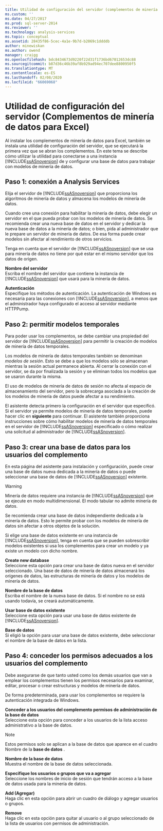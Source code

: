 ```yaml
---
title: Utilidad de configuración del servidor (complementos de minería de datos para Excel) | Microsoft Docs
ms.custom: ''
ms.date: 04/27/2017
ms.prod: sql-server-2014
ms.reviewer: ''
ms.technology: analysis-services
ms.topic: conceptual
ms.assetid: 28435f86-5cec-4a1e-9b7d-b2069c1ddddb
author: minewiskan
ms.author: owend
manager: craigg
ms.openlocfilehash: bdc8434673d9220f22d31f1736bd67012653dc88
ms.sourcegitcommit: b87d36c46b39af8b929ad94ec707dee8800950f5
ms.translationtype: MT
ms.contentlocale: es-ES
ms.lasthandoff: 02/08/2020
ms.locfileid: "66069068"
---
```

# <a name="server-configuration-utility-data-mining-add-ins-for-excel"></a>Utilidad de configuración del servidor (Complementos de minería de datos para Excel)
  Al instalar los complementos de minería de datos para Excel, también se instala una utilidad de configuración del servidor, que se ejecutará la primera vez que se abran los complementos. En este tema se describe cómo utilizar la utilidad para conectarse a una instancia [!INCLUDE[ssASnoversion](../includes/ssasnoversion-md.md)] de y configurar una base de datos para trabajar con modelos de minería de datos.  
  

  
##  <a name="bkmk_step1"></a>Paso 1: conexión a Analysis Services  
 Elija el servidor de [!INCLUDE[ssASnoversion](../includes/ssasnoversion-md.md)] que proporciona los algoritmos de minería de datos y almacena los modelos de minería de datos.  
  
 Cuando cree una conexión para habilitar la minería de datos, debe elegir un servidor en el que pueda probar con los modelos de minería de datos. Se recomienda crear una nueva base de datos en el servidor y dedicar la nueva base de datos a la minería de datos; o bien, pida al administrador que le prepare un servidor de minería de datos. De esa forma puede crear modelos sin afectar al rendimiento de otros servicios.  
  
 Tenga en cuenta que el servidor de [!INCLUDE[ssASnoversion](../includes/ssasnoversion-md.md)] que se usa para minería de datos no tiene por qué estar en el mismo servidor que los datos de origen.  
  
 **Nombre del servidor**  
 Escriba el nombre del servidor que contiene la instancia de [!INCLUDE[ssASnoversion](../includes/ssasnoversion-md.md)] que usará para la minería de datos.  
  
 **Autenticación**  
 Especifique los métodos de autenticación. La autenticación de Windows es necesaria para las conexiones con [!INCLUDE[ssASnoversion](../includes/ssasnoversion-md.md)], a menos que el administrador haya configurado el acceso al servidor mediante HTTPPump.  
  
##  <a name="bkmk_step2"></a>Paso 2: permitir modelos temporales  
 Para poder usar los complementos, se debe cambiar una propiedad del servidor de [!INCLUDE[ssASnoversion](../includes/ssasnoversion-md.md)] para permitir la creación de modelos de minería de datos temporales.  
  
 Los modelos de minería de datos temporales también se denominan *modelos de sesión*. Esto se debe a que los modelos sólo se almacenan mientras la sesión actual permanece abierta. Al cerrar la conexión con el servidor, se da por finalizada la sesión y se eliminan todos los modelos que se usaron durante la misma.  
  
 El uso de modelos de minería de datos de sesión no afecta al espacio de almacenamiento del servidor, pero la sobrecarga asociada a la creación de los modelos de minería de datos puede afectar a su rendimiento.  
  
 El asistente detecta primero la configuración en el servidor que especificó. Si el servidor ya permite modelos de minería de datos temporales, puede hacer clic en **siguiente** para continuar. El asistente también proporciona instrucciones sobre cómo habilitar modelos de minería de datos temporales en el servidor de [!INCLUDE[ssASnoversion](../includes/ssasnoversion-md.md)] especificado o cómo realizar una solicitud al administrador de [!INCLUDE[ssASnoversion](../includes/ssasnoversion-md.md)].  
  
##  <a name="bkmk_step3"></a>Paso 3: crear una base de datos para los usuarios del complemento  
 En esta página del asistente para instalación y configuración, puede crear una base de datos nueva dedicada a la minería de datos o puede seleccionar una base de datos de [!INCLUDE[ssASnoversion](../includes/ssasnoversion-md.md)] existente.  
  
> [!WARNING]  
>  Minería de datos requiere una instancia de [!INCLUDE[ssASnoversion](../includes/ssasnoversion-md.md)] que se ejecute en modo multidimensional. El modo tabular no admite minería de datos.  
  
 Se recomienda crear una base de datos independiente dedicada a la minería de datos. Esto le permite probar con los modelos de minería de datos sin afectar a otros objetos de la solución.  
  
 Si elige una base de datos existente en una instancia de [!INCLUDE[ssASnoversion](../includes/ssasnoversion-md.md)], tenga en cuenta que se pueden sobrescribir modelos existentes si usa los complementos para crear un modelo y ya existe un modelo con dicho nombre.  
  
 **Create new database**  
 Seleccione esta opción para crear una base de datos nueva en el servidor seleccionado. Una base de datos de minería de datos almacenará los orígenes de datos, las estructuras de minería de datos y los modelos de minería de datos.  
  
 **Nombre de la base de datos**  
 Escriba el nombre de la nueva base de datos. Si el nombre no se está usando todavía, se creará automáticamente.  
  
 **Usar base de datos existente**  
 Seleccione esta opción para usar una base de datos existente de [!INCLUDE[ssASnoversion](../includes/ssasnoversion-md.md)].  
  
 **Base de datos**  
 Si eligió la opción para usar una base de datos existente, debe seleccionar el nombre de la base de datos en la lista.  
  
##  <a name="bkmk_step4"></a>Paso 4: conceder los permisos adecuados a los usuarios del complemento  
 Debe asegurarse de que tanto usted como los demás usuarios que van a emplear los complementos tienen los permisos necesarios para examinar, editar, procesar o crear estructuras y modelos de minería de datos.  
  
 De forma predeterminada, para usar los complementos se requiere la autenticación integrada de Windows.  
  
 **Conceder a los usuarios del complemento permisos de administración de la base de datos**  
 Seleccione esta opción para conceder a los usuarios de la lista acceso administrativo a la base de datos.  
  
> [!NOTE]  
>  Estos permisos solo se aplican a la base de datos que aparece en el cuadro Nombre de la **base de datos** .  
  
 **Nombre de la base de datos**  
 Muestra el nombre de la base de datos seleccionada.  
  
 **Especifique los usuarios o grupos que va a agregar**  
 Seleccione los nombres de inicio de sesión que tendrán acceso a la base de datos usada para la minería de datos.  
  
 **Add (Agregar)**  
 Haga clic en esta opción para abrir un cuadro de diálogo y agregar usuarios o grupos.  
  
 **Remove**  
 Haga clic en esta opción para quitar al usuario o al grupo seleccionado de la lista de usuarios con permisos de administración.  
  
  
